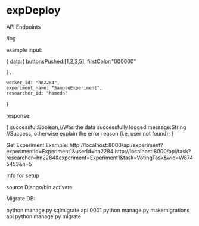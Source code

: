 # expDeploy

API Endpoints


/log

example input:

{
	data:{
		buttonsPushed:[1,2,3,5],
		firstColor:"000000"

	},

	worker_id: "hn2284",
	experiment_name: "SampleExperiment",
	researcher_id: "hamedn" 
}

response:

{
	successful:Boolean,//Was the data successfully logged
	message:String //Success, otherwise explain the error reason (i.e, user not found);
}


Get Experiment Example:
http://localhost:8000/api/experiment?experimentId=Experiment1&userId=hn2284
http://localhost:8000/api/task?researcher=hn2284&experiment=Experiment1&task=VotingTask&wid=W8745453&n=5

Info for setup

source Django/bin.activate

Migrate DB:

python manage.py sqlmigrate api 0001
python manage.py makemigrations api
python manage.py migrate

